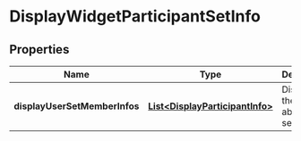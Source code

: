 
# DisplayWidgetParticipantSetInfo

## Properties
Name | Type | Description | Notes
------------ | ------------- | ------------- | -------------
**displayUserSetMemberInfos** | [**List&lt;DisplayParticipantInfo&gt;**](DisplayParticipantInfo.md) | Displays the info about user set |  [optional]



